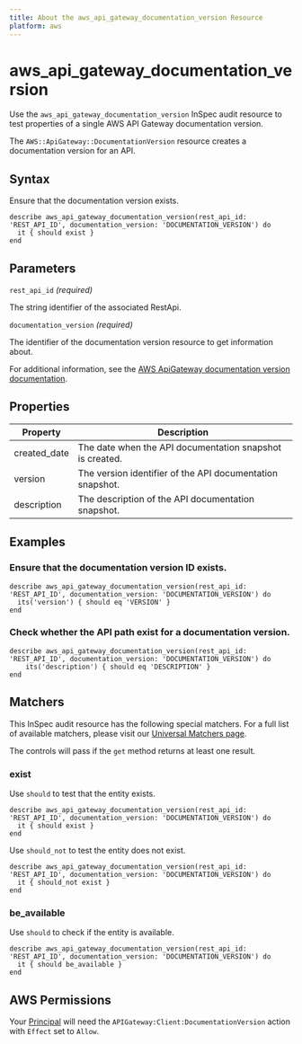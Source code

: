 ```yaml
---
title: About the aws_api_gateway_documentation_version Resource
platform: aws
---
```


# aws_api_gateway_documentation_version

Use the `aws_api_gateway_documentation_version` InSpec audit resource to test properties of a single AWS API Gateway documentation version.

The `AWS::ApiGateway::DocumentationVersion` resource creates a documentation version for an API.

## Syntax

Ensure that the documentation version exists.

    describe aws_api_gateway_documentation_version(rest_api_id: 'REST_API_ID', documentation_version: 'DOCUMENTATION_VERSION') do
      it { should exist }
    end

## Parameters

`rest_api_id` _(required)_

The string identifier of the associated RestApi.

`documentation_version` _(required)_

The identifier of the documentation version resource to get information about.

For additional information, see the [AWS ApiGateway documentation version documentation](https://docs.aws.amazon.com/AWSCloudFormation/latest/UserGuide/aws-resource-apigateway-documentationversion.html).

## Properties

| Property     | Description                                               |
|--------------|-----------------------------------------------------------|
| created_date | The date when the API documentation snapshot is created.  |
| version      | The version identifier of the API documentation snapshot. |
| description  | The description of the API documentation snapshot.        |

## Examples

### Ensure that the documentation version ID exists.

    describe aws_api_gateway_documentation_version(rest_api_id: 'REST_API_ID', documentation_version: 'DOCUMENTATION_VERSION') do
      its('version') { should eq 'VERSION' }
    end

### Check whether the API path exist for a documentation version.

    describe aws_api_gateway_documentation_version(rest_api_id: 'REST_API_ID', documentation_version: 'DOCUMENTATION_VERSION') do
        its('description') { should eq 'DESCRIPTION' }
    end

## Matchers

This InSpec audit resource has the following special matchers. For a full list of available matchers, please visit our [Universal Matchers page](https://www.inspec.io/docs/reference/matchers/).

The controls will pass if the `get` method returns at least one result.

### exist

Use `should` to test that the entity exists.

    describe aws_api_gateway_documentation_version(rest_api_id: 'REST_API_ID', documentation_version: 'DOCUMENTATION_VERSION') do
      it { should exist }
    end

Use `should_not` to test the entity does not exist.

    describe aws_api_gateway_documentation_version(rest_api_id: 'REST_API_ID', documentation_version: 'DOCUMENTATION_VERSION') do
      it { should_not exist }
    end

### be_available

Use `should` to check if the entity is available.

    describe aws_api_gateway_documentation_version(rest_api_id: 'REST_API_ID', documentation_version: 'DOCUMENTATION_VERSION') do
      it { should be_available }
    end

## AWS Permissions

Your [Principal](https://docs.aws.amazon.com/IAM/latest/UserGuide/intro-structure.html#intro-structure-principal) will need the `APIGateway:Client:DocumentationVersion` action with `Effect` set to `Allow`.
